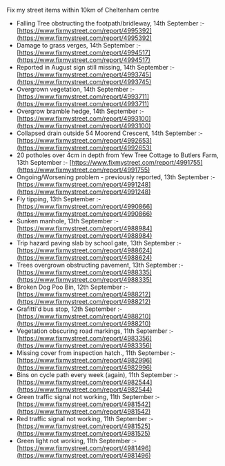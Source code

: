 Fix my street items within 10km of Cheltenham centre

<!-- fix_marker starts -->

- Falling Tree obstructing the footpath/bridleway, 14th September :- [https://www.fixmystreet.com/report/4995392](https://www.fixmystreet.com/report/4995392)
- Damage to grass verges, 14th September :- [https://www.fixmystreet.com/report/4994517](https://www.fixmystreet.com/report/4994517)
- Reported in August sign still missing, 14th September :- [https://www.fixmystreet.com/report/4993745](https://www.fixmystreet.com/report/4993745)
- Overgrown vegetation, 14th September :- [https://www.fixmystreet.com/report/4993711](https://www.fixmystreet.com/report/4993711)
- Overgrow bramble hedge, 14th September :- [https://www.fixmystreet.com/report/4993100](https://www.fixmystreet.com/report/4993100)
- Collapsed drain outside 54 Moorend Crescent, 14th September :- [https://www.fixmystreet.com/report/4992653](https://www.fixmystreet.com/report/4992653)
- 20 potholes over 4cm in depth from Yew Tree Cottage to Butlers Farm, 13th September :- [https://www.fixmystreet.com/report/4991755](https://www.fixmystreet.com/report/4991755)
- Ongoing/Worsening problem - previously reported, 13th September :- [https://www.fixmystreet.com/report/4991248](https://www.fixmystreet.com/report/4991248)
- Fly tipping, 13th September :- [https://www.fixmystreet.com/report/4990866](https://www.fixmystreet.com/report/4990866)
- Sunken manhole, 13th September :- [https://www.fixmystreet.com/report/4988984](https://www.fixmystreet.com/report/4988984)
- Trip hazard paving slab by school gate, 13th September :- [https://www.fixmystreet.com/report/4988624](https://www.fixmystreet.com/report/4988624)
- Trees overgrown obstructing pavement, 13th September :- [https://www.fixmystreet.com/report/4988335](https://www.fixmystreet.com/report/4988335)
- Broken Dog Poo Bin, 12th September :- [https://www.fixmystreet.com/report/4988212](https://www.fixmystreet.com/report/4988212)
- Grafitti'd bus stop, 12th September :- [https://www.fixmystreet.com/report/4988210](https://www.fixmystreet.com/report/4988210)
- Vegetation obscuring road markings, 11th September :- [https://www.fixmystreet.com/report/4983356](https://www.fixmystreet.com/report/4983356)
- Missing cover from inspection hatch., 11th September :- [https://www.fixmystreet.com/report/4982996](https://www.fixmystreet.com/report/4982996)
- Bins on cycle path every week (again), 11th September :- [https://www.fixmystreet.com/report/4982544](https://www.fixmystreet.com/report/4982544)
- Green traffic signal not working, 11th September :- [https://www.fixmystreet.com/report/4981542](https://www.fixmystreet.com/report/4981542)
- Red traffic signal not working, 11th September :- [https://www.fixmystreet.com/report/4981525](https://www.fixmystreet.com/report/4981525)
- Green light not working, 11th September :- [https://www.fixmystreet.com/report/4981496](https://www.fixmystreet.com/report/4981496)

<!-- fix_marker ends -->